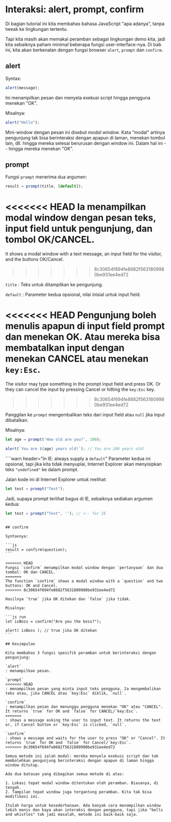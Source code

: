 # Interaksi: alert, prompt, confirm

Di bagian tutorial ini kita membahas bahasa JavaScript "apa adanya", tanpa tweak ke lingkungan tertentu.

Tapi kita masih akan memakai peramban sebagai lingkungan demo kita, jadi kita sebaiknya paham minimal beberapa fungsi user-interface-nya. Di bab ini, kita akan berkenalan dengan fungsi browser `alert`, `prompt` dan `confirm`.

## alert

Syntax:

```js
alert(message);
```

Ini menampilkan pesan dan menyela exekusi script hingga pengguna menekan "OK".

Misalnya:

```js run
alert("Hello");
```

Mini-window dengan pesan ini disebut *modal window*. Kata "modal" artinya pengunjung tak bisa berinteraksi dengan apapun di laman, menekan tombol lain, dll. hingga mereka selesai berurusan dengan window ini. Dalam hal ini -- hingga mereka menekan "OK".

## prompt

Fungsi `prompt` menerima dua argumen:

```js no-beautify
result = prompt(title, [default]);
```

<<<<<<< HEAD
Ia menampilkan modal window dengan pesan teks, input field untuk pengunjung, dan tombol OK/CANCEL.
=======
It shows a modal window with a text message, an input field for the visitor, and the buttons OK/Cancel.
>>>>>>> 8c30654f694fe8682f5631809980be931ee4ed72

`title`
: Teks untuk ditampilkan ke pengunjung.

`default`
: Parameter kedua opsional, nilai inisial untuk input field.

<<<<<<< HEAD
Pengunjung boleh menulis apapun di input field prompt dan menekan OK. Atau mereka bisa membatalkan input dengan menekan CANCEL atau menekan `key:Esc`.
=======
The visitor may type something in the prompt input field and press OK. Or they can cancel the input by pressing Cancel or hitting the `key:Esc` key.
>>>>>>> 8c30654f694fe8682f5631809980be931ee4ed72

Panggilan ke `prompt` mengembalikan teks dari input field atau `null` jika input dibatalkan.

Misalnya:

```js run
let age = prompt('How old are you?', 100);

alert(`You are ${age} years old!`); // You are 100 years old!
```

````warn header="In IE: always supply a `default`"
Parameter kedua ini opsional, tapi jika kita tidak menyuplai, Internet Explorer akan menyisipkan teks `"undefined"` ke dalam prompt.

Jalan kode ini di Internet Explorer untuk melihat:

```js run
let test = prompt("Test");
```

Jadi, supaya prompt terlihat bagus di IE, sebaiknya sediakan argumen kedua:

```js run
let test = prompt("Test", ''); // <-- for IE
```
````

## confirm

Syntaxnya:

```js
result = confirm(question);
```

<<<<<<< HEAD
Fungsi `confirm` menampilkan modal window dengan `pertanyaan` dan dua tombol: OK dan CANCEL.
=======
The function `confirm` shows a modal window with a `question` and two buttons: OK and Cancel.
>>>>>>> 8c30654f694fe8682f5631809980be931ee4ed72

Hasilnya `true` jika OK ditekan dan `false` jika tidak.

Misalnya:

```js run
let isBoss = confirm("Are you the boss?");

alert( isBoss ); // true jika OK ditekan
```

## Kesimpulan

Kita membahas 3 fungsi spesifik peramban untuk berinteraksi dengan pengunjung:

`alert`
: menampilkan pesan.

`prompt`
<<<<<<< HEAD
: menampilkan pesan yang minta input teks pengguna. Ia mengembalikan teks atau, jika CANCEL atau `key:Esc` diklik, `null`.

`confirm`
: menampilkan pesan dan menunggu pengguna menekan "OK" atau "CANCEL". It returns `true` for OK and `false` for CANCEL/`key:Esc`.
=======
: shows a message asking the user to input text. It returns the text or, if Cancel button or `key:Esc` is clicked, `null`.

`confirm`
: shows a message and waits for the user to press "OK" or "Cancel". It returns `true` for OK and `false` for Cancel/`key:Esc`.
>>>>>>> 8c30654f694fe8682f5631809980be931ee4ed72

Semua metode ini ialah modal: mereka menyela exekusi script dan tak membolehkan pengunjung berinteraksi dengan apapun di laman hingga window ditutup.

Ada dua batasan yang dibagikan semua metode di atas:

1. Lokasi tepat modal window ditentukan oleh peramban. Biasanya, di tengah.
2. Tampilan tepat window juga tergantung peramban. Kita tak bisa  modifikasi ini.

Itulah harga untuk kesederhanaan. Ada banyak cara menampilkan window lebih manis dan kaya akan interaksi dengan pengguna, tapi jika "bells and whistles" tak jadi masalah, metode ini baik-baik saja.
